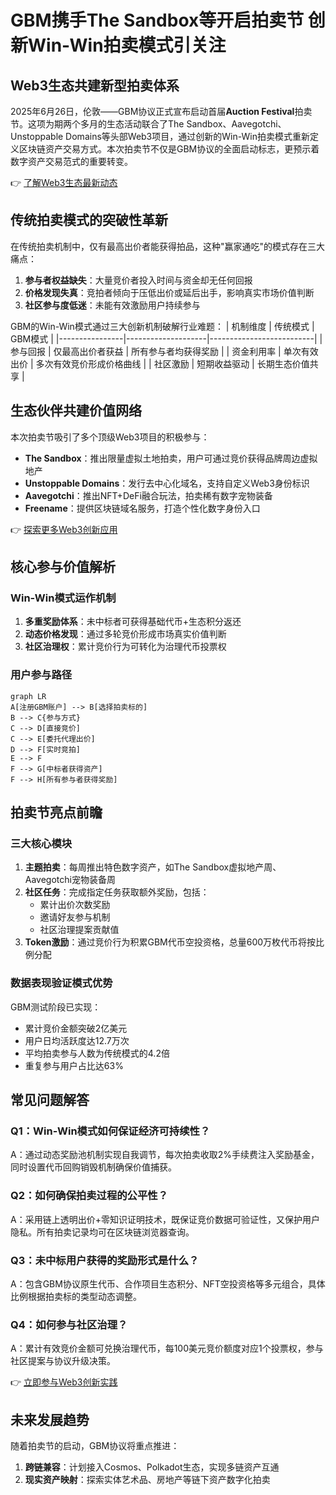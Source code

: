 # GBM携手The Sandbox等开启拍卖节 创新Win-Win拍卖模式引关注

## Web3生态共建新型拍卖体系

2025年6月26日，伦敦——GBM协议正式宣布启动首届**Auction Festival**拍卖节。这项为期两个多月的生态活动联合了The Sandbox、Aavegotchi、Unstoppable Domains等头部Web3项目，通过创新的Win-Win拍卖模式重新定义区块链资产交易方式。本次拍卖节不仅是GBM协议的全面启动标志，更预示着数字资产交易范式的重要转变。

👉 [了解Web3生态最新动态](https://bit.ly/okx_welcome)

## 传统拍卖模式的突破性革新

在传统拍卖机制中，仅有最高出价者能获得拍品，这种"赢家通吃"的模式存在三大痛点：
1. **参与者权益缺失**：大量竞价者投入时间与资金却无任何回报
2. **价格发现失真**：竞拍者倾向于压低出价或延后出手，影响真实市场价值判断
3. **社区参与度低迷**：未能有效激励用户持续参与

GBM的Win-Win模式通过三大创新机制破解行业难题：
| 机制维度       | 传统模式           | GBM模式                  |
|----------------|--------------------|--------------------------|
| 参与回报       | 仅最高出价者获益   | 所有参与者均获得奖励     |
| 资金利用率     | 单次有效出价       | 多次有效竞价形成价格曲线 |
| 社区激励       | 短期收益驱动       | 长期生态价值共享         |

## 生态伙伴共建价值网络

本次拍卖节吸引了多个顶级Web3项目的积极参与：
- **The Sandbox**：推出限量虚拟土地拍卖，用户可通过竞价获得品牌周边虚拟地产
- **Unstoppable Domains**：发行去中心化域名，支持自定义Web3身份标识
- **Aavegotchi**：推出NFT+DeFi融合玩法，拍卖稀有数字宠物装备
- **Freename**：提供区块链域名服务，打造个性化数字身份入口

👉 [探索更多Web3创新应用](https://bit.ly/okx_welcome)

## 核心参与价值解析

### Win-Win模式运作机制
1. **多重奖励体系**：未中标者可获得基础代币+生态积分返还
2. **动态价格发现**：通过多轮竞价形成市场真实价值判断
3. **社区治理权**：累计竞价行为可转化为治理代币投票权

### 用户参与路径
```mermaid
graph LR
A[注册GBM账户] --> B[选择拍卖标的]
B --> C{参与方式}
C --> D[直接竞价]
C --> E[委托代理出价]
D --> F[实时竞拍]
E --> F
F --> G[中标者获得资产]
F --> H[所有参与者获得奖励]
```

## 拍卖节亮点前瞻

### 三大核心模块
1. **主题拍卖**：每周推出特色数字资产，如The Sandbox虚拟地产周、Aavegotchi宠物装备周
2. **社区任务**：完成指定任务获取额外奖励，包括：
   - 累计出价次数奖励
   - 邀请好友参与机制
   - 社区治理提案贡献值
3. **Token激励**：通过竞价行为积累GBM代币空投资格，总量600万枚代币将按比例分配

### 数据表现验证模式优势
GBM测试阶段已实现：
- 累计竞价金额突破2亿美元
- 用户日均活跃度达12.7万次
- 平均拍卖参与人数为传统模式的4.2倍
- 重复参与用户占比达63%

## 常见问题解答

### Q1：Win-Win模式如何保证经济可持续性？
A：通过动态奖励池机制实现自我调节，每次拍卖收取2%手续费注入奖励基金，同时设置代币回购销毁机制确保价值捕获。

### Q2：如何确保拍卖过程的公平性？
A：采用链上透明出价+零知识证明技术，既保证竞价数据可验证性，又保护用户隐私。所有拍卖记录均可在区块链浏览器查询。

### Q3：未中标用户获得的奖励形式是什么？
A：包含GBM协议原生代币、合作项目生态积分、NFT空投资格等多元组合，具体比例根据拍卖标的类型动态调整。

### Q4：如何参与社区治理？
A：累计有效竞价金额可兑换治理代币，每100美元竞价额度对应1个投票权，参与社区提案与协议升级决策。

👉 [立即参与Web3创新实践](https://bit.ly/okx_welcome)

## 未来发展趋势

随着拍卖节的启动，GBM协议将重点推进：
1. **跨链兼容**：计划接入Cosmos、Polkadot生态，实现多链资产互通
2. **现实资产映射**：探索实体艺术品、房地产等链下资产数字化拍卖
